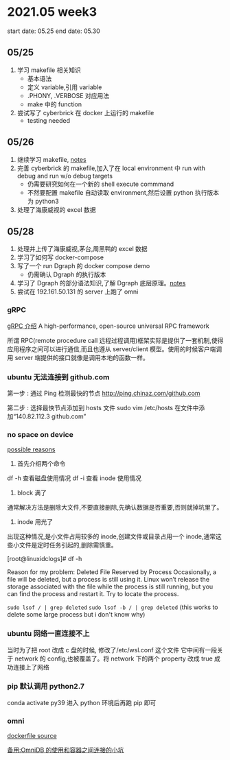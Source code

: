 # 2021.05 week3

start date: 05.25
end date: 05.30

## 05/25

1. 学习 makefile 相关知识
   - 基本语法
   - 定义 variable,引用 variable
   - .PHONY, .VERBOSE 对应用法
   - make 中的 function
2. 尝试写了 cyberbrick 在 docker 上运行的 makefile
   - testing needed

## 05/26

1. 继续学习 makefile, [notes](../Doc/makefileNotes.md)
2. 完善 cyberbrick 的 makefile,加入了在 local environment 中 run with debug and run w/o debug targets
   - 仍需要研究如何在一个新的 shell execute commmand
   - 不然要配置 makefile 自动读取 environment,然后设置 python 执行版本为 python3
3. 处理了海康威视的 excel 数据

## 05/28

1. 处理并上传了海康威视,茅台,周黑鸭的 excel 数据
1. 学习了如何写 docker-compose
1. 写了一个 run Dgraph 的 docker compose demo
   - 仍需确认 Dgraph 的执行版本
1. 学习了 Dgraph 的部分语法知识,了解 Dgraph 底层原理。[notes](../Doc/dgraphNotes.md)
1. 尝试在 192.161.50.131 的 server 上跑了 omni

### gRPC

[gRPC 介绍](https://blog.csdn.net/qq_40133108/article/details/110000930)
A high-performance, open-source universal RPC framework

所谓 RPC(remote procedure call 远程过程调用)框架实际是提供了一套机制,使得应用程序之间可以进行通信,而且也遵从 server/client 模型。使用的时候客户端调用 server 端提供的接口就像是调用本地的函数一样。

### ubuntu 无法连接到 github.com

第一步 :
通过 Ping 检测最快的节点
http://ping.chinaz.com/github.com

第二步 :
选择最快节点添加到 hosts 文件
sudo vim /etc/hosts
在文件中添加“140.82.112.3 github.com”

### no space on device

[possible reasons](https://blog.csdn.net/youmatterhsp/article/details/80382552)

1. 首先介绍两个命令

df -h 查看磁盘使用情况
df -i 查看 inode 使用情况

1. block 满了

通常解决方法是删除大文件,不要直接删除,先确认数据是否重要,否则就掉坑里了。

1. inode 用光了

出现这种情况,是小文件占用较多的 inode,创建文件或目录占用一个 inode,通常这些小文件是定时任务引起的,删除需慎重。

[root@linuxidclogs]# df -h

Reason for my problem: Deleted File Reserved by Process
Occasionally, a file will be deleted, but a process is still using it. Linux won’t release the storage associated with the file while the process is still running, but you can find the process and restart it.
Try to locate the process.

`sudo lsof / | grep deleted`
`sudo lsof -b / | grep deleted` (this works to delete some large process but i don't know why)

### ubuntu 网络一直连接不上

当时为了把 root 改成 c 盘的时候, 修改了/etc/wsl.conf 这个文件
它中间有一段关于 network 的 config,也被覆盖了。将 network 下的两个 property 改成 true 成功连接上了网络

### pip 默认调用 python2.7

conda activate py39 进入 python 环境后再跑 pip 即可

### omni

[dockerfile source](https://github.com/taivokasper/docker-omnidb#running)

[备用:OmniDB 的使用和容器之间连接的小坑](https://blog.csdn.net/weixin_43870742/article/details/102277204)
